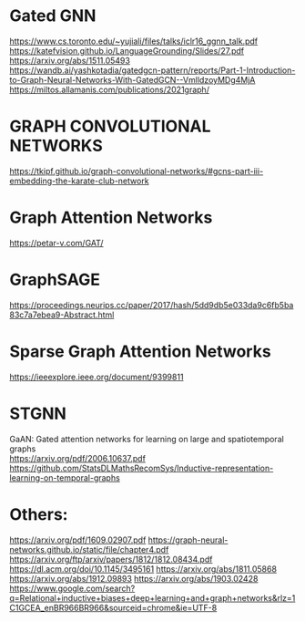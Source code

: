 # Gated GNN
https://www.cs.toronto.edu/~yujiali/files/talks/iclr16_ggnn_talk.pdf <br>
https://katefvision.github.io/LanguageGrounding/Slides/27.pdf <br>
https://arxiv.org/abs/1511.05493 <br>
https://wandb.ai/yashkotadia/gatedgcn-pattern/reports/Part-1-Introduction-to-Graph-Neural-Networks-With-GatedGCN--VmlldzoyMDg4MjA <br>
https://miltos.allamanis.com/publications/2021graph/ <br>



# GRAPH CONVOLUTIONAL NETWORKS
https://tkipf.github.io/graph-convolutional-networks/#gcns-part-iii-embedding-the-karate-club-network


# Graph Attention Networks
https://petar-v.com/GAT/



# GraphSAGE
https://proceedings.neurips.cc/paper/2017/hash/5dd9db5e033da9c6fb5ba83c7a7ebea9-Abstract.html

# Sparse Graph Attention Networks
https://ieeexplore.ieee.org/document/9399811

# STGNN
GaAN: Gated attention networks for learning on large and spatiotemporal graphs <br>
https://arxiv.org/pdf/2006.10637.pdf <br>
https://github.com/StatsDLMathsRecomSys/Inductive-representation-learning-on-temporal-graphs <br>



# Others:
https://arxiv.org/pdf/1609.02907.pdf
https://graph-neural-networks.github.io/static/file/chapter4.pdf
https://arxiv.org/ftp/arxiv/papers/1812/1812.08434.pdf
https://dl.acm.org/doi/10.1145/3495161
https://arxiv.org/abs/1811.05868
https://arxiv.org/abs/1912.09893
https://arxiv.org/abs/1903.02428
https://www.google.com/search?q=Relational+inductive+biases+deep+learning+and+graph+networks&rlz=1C1GCEA_enBR966BR966&sourceid=chrome&ie=UTF-8
